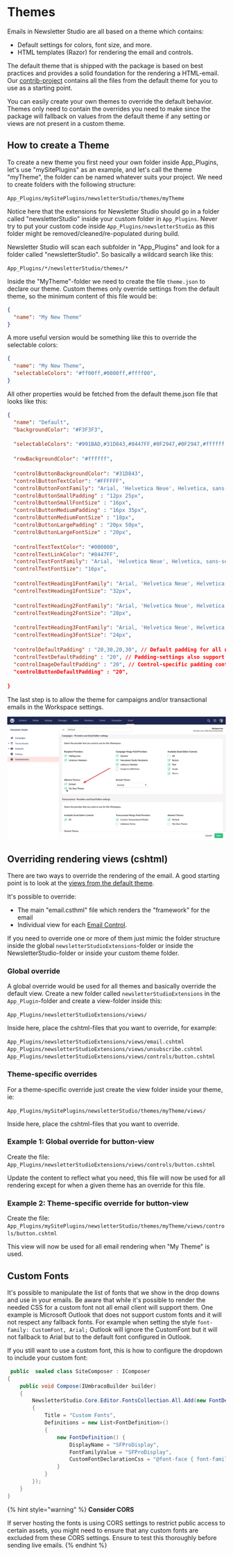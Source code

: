 # Themes

Emails in Newsletter Studio are all based on a theme which contains:

* Default settings for colors, font size, and more.
* HTML templates (Razor) for rendering the email and controls.

The default theme that is shipped with the package is based on best practices and provides a solid foundation for the rendering a HTML-email. Our [contrib-project](https://github.com/enkelmedia/NewsletterStudioContrib/tree/master) contains all the files from the default theme for you to use as a starting point.

You can easily create your own themes to override the default behavior. Themes only need to contain the overrides you need to make since the package will fallback on values from the default theme if any setting or views are not present in a custom theme.

## How to create a Theme
To create a new theme you first need your own folder inside App_Plugins, let's use "mySitePlugins" as an example, and let's call the theme "myTheme", the folder can be named whatever suits your project. We need to create folders with the following structure:

`App_Plugins/mySitePlugins/newsletterStudio/themes/myTheme`

Notice here that the extensions for Newsletter Studio should go in a folder called "newsletterStudio" inside your custom folder in `App_Plugins`. Never try to put your custom code inside `App_Plugins/newsletterStudio` as this folder might be removed/cleaned/re-populated during build.

Newsletter Studio will scan each subfolder in "App_Plugins" and look for a folder called "newsletterStudio". So basically a wildcard search like this:

`App_Plugins/*/newsletterStudio/themes/*`

Inside the "MyTheme"-folder we need to create the file `theme.json` to declare our theme. Custom themes only override settings from the default theme, so the minimum content of this file would be:

```json
{
  "name": "My New Theme"
}
```

A more useful version would be something like this to override the selectable colors:

```json
{
  "name": "My New Theme",
  "selectableColors": "#ff00ff,#0000ff,#ffff00",
}
```

All other properties would be fetched from the default theme.json file that looks like this:

```json
{
  "name": "Default",
  "backgroundColor": "#F3F3F3",

  "selectableColors": "#991BAD,#31D843,#8447FF,#0F2947,#0F2947,#ffffff,#000000",

  "rowBackgroundColor": "#ffffff",

  "controlButtonBackgroundColor": "#31D843",
  "controlButtonTextColor": "#FFFFFF",
  "controlButtonFontFamily": "Arial, 'Helvetica Neue', Helvetica, sans-serif",
  "controlButtonSmallPadding" : "12px 25px",
  "controlButtonSmallFontSize" : "16px",
  "controlButtonMediumPadding" : "16px 35px",
  "controlButtonMediumFontSize" : "18px",
  "controlButtonLargePadding" : "20px 50px",
  "controlButtonLargeFontSize" : "20px",

  "controlTextTextColor": "#000000",
  "controlTextLinkColor": "#8447FF",
  "controlTextFontFamily": "Arial, 'Helvetica Neue', Helvetica, sans-serif",
  "controlTextFontSize": "16px",

  "controlTextHeading1FontFamily": "Arial, 'Helvetica Neue', Helvetica, sans-serif",
  "controlTextHeading1FontSize": "32px",

  "controlTextHeading2FontFamily": "Arial, 'Helvetica Neue', Helvetica, sans-serif",
  "controlTextHeading2FontSize": "28px",

  "controlTextHeading3FontFamily": "Arial, 'Helvetica Neue', Helvetica, sans-serif",
  "controlTextHeading3FontSize": "24px",

  "controlDefaultPadding" : "20,30,20,30", // Default padding for all new controls
  "controlTextDefaultPadding" : "20", // Padding-settings also support single value
  "controlImageDefaultPadding" : "20", // Control-specific padding control{ControlAlias}DefaultPadding
  "controlButtonDefaultPadding" : "20",
  
}
```

The last step is to allow the theme for campaigns and/or transactional emails in the Workspace settings.

![Allow theme in Workspace settings](/media/administration--allow-theme.png)

## Overriding rendering views (cshtml)
There are two ways to override the rendering of the email. A good starting point is to look at the [views from the default theme](https://github.com/enkelmedia/NewsletterStudioContrib/tree/master/Newsletter%20Studio%20V12/Default-Theme). 

It's possible to override:
* The main "email.csthml" file which renders the "framework" for the email
* Individual view for each [Email Control](../develop/email-control.md).

If you need to override one or more of them just mimic the folder structure inside the global `newsletterStudioExtensions`-folder or inside the NewsletterStudio-folder or inside your custom theme folder.

### Global override
A global override would be used for all themes and basically override the default view. Create a new folder called `newsletterStudioExtensions` in the `App_Plugin`-folder and create a view-folder inside this: 

`App_Plugins/newsletterStudioExtensions/views/`

Inside here, place the cshtml-files that you want to override, for example:

`App_Plugins/newsletterStudioExtensions/views/email.cshtml`
`App_Plugins/newsletterStudioExtensions/views/unsubscribe.cshtml`
`App_Plugins/newsletterStudioExtensions/views/controls/button.cshtml`

### Theme-specific overrides
For a theme-specific override just create the view folder inside your theme, ie:

`App_Plugins/mySitePlugins/newsletterStudio/themes/myTheme/views/`

Inside here, place the cshtml-files that you want to override.

### Example 1: Global override for button-view
Create the file:
`App_Plugins/newsletterStudioExtensions/views/controls/button.cshtml`

Update the content to reflect what you need, this file will now be used for all rendering except for when a given theme has an override for this file.

### Example 2: Theme-specific override for button-view
Create the file:
`App_Plugins/mySitePlugins/newsletterStudio/themes/myTheme/views/controls/button.cshtml`

This view will now be used for all email rendering when "My Theme" is used.

## Custom Fonts
It's possible to manipulate the list of fonts that we show in the drop downs and use in your emails. Be aware that while it's possible to render the needed CSS for a custom font not all email client will support them. One example is Microsoft Outlook that does not support custom fonts and it will not respect any fallback fonts. For example when setting the style `font-family: CustomFont, Arial;` Outlook will ignore the CustomFont but it will not fallback to Arial but to the default font configured in Outlook.

If you still want to use a custom font, this is how to configure the dropdown to include your custom font:

```csharp
 public  sealed class SiteComposer : IComposer
{
    public void Compose(IUmbracoBuilder builder)
    {
        NewsletterStudio.Core.Editor.FontsCollection.All.Add(new FontDefinitionGroup()
        {
            Title = "Custom Fonts",
            Definitions = new List<FontDefinition>()
            {
                new FontDefinition() {
                    DisplayName = "SFProDisplay",
                    FontFamilyValue = "SFProDisplay",
                    CustomFontDeclarationCss = "@font-face { font-family: 'SFProDisplay'; src: url('https://www.mysite.com/fonts/SFProDisplay-Bold.woff2') format('woff'); font-weight: normal; font-style: normal; }"
                }
            }
        });
    }
}
```

{% hint style="warning" %}
**Consider CORS**

If server hosting the fonts is using CORS settings to restrict public access to certain assets, you might need to ensure that any custom fonts are excluded from these CORS settings. Ensure to test this thoroughly before sending live emails.
{% endhint %}